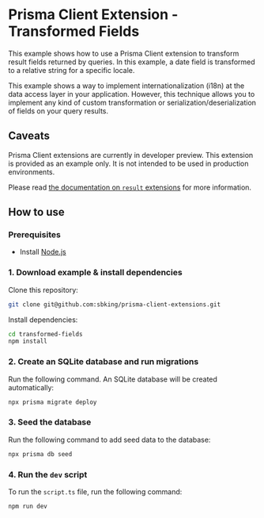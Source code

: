 # Prisma Client Extension - Transformed Fields

This example shows how to use a Prisma Client extension to transform result fields returned by queries. In this example, a date field is transformed to a relative string for a specific locale.

This example shows a way to implement internationalization (i18n) at the data access layer in your application. However, this technique allows you to implement any kind of custom transformation or serialization/deserialization of fields on your query results.

## Caveats

Prisma Client extensions are currently in developer preview. This extension is provided as an example only. It is not intended to be used in production environments.

Please read [the documentation on `result` extensions](https://www.prisma.io/docs/concepts/components/prisma-client/client-extensions/result) for more information.

## How to use

### Prerequisites

- Install [Node.js](https://nodejs.org/en/download/)

### 1. Download example & install dependencies

Clone this repository:

```sh
git clone git@github.com:sbking/prisma-client-extensions.git
```

Install dependencies:

```sh
cd transformed-fields
npm install
```

### 2. Create an SQLite database and run migrations

Run the following command. An SQLite database will be created automatically:

```sh
npx prisma migrate deploy
```

### 3. Seed the database

Run the following command to add seed data to the database:

```sh
npx prisma db seed
```

### 4. Run the `dev` script

To run the `script.ts` file, run the following command:

```sh
npm run dev
```
